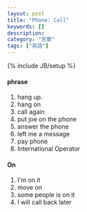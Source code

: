 ```yaml
---
layout: post
title: "Phone: Call"
keywords: []
description: 
category: "言葉"
tags: ["英語"]
---
```

{% include JB/setup %}

#### phrase
1. hang up.
2. hang on
3. call again
4. put joe on the phone 
5. answer the phone
6. left me a message
7. pay phone
8. International Operator


#### On
1. I'm on it
2. move on
3. some people is on it
4. I will call back later
